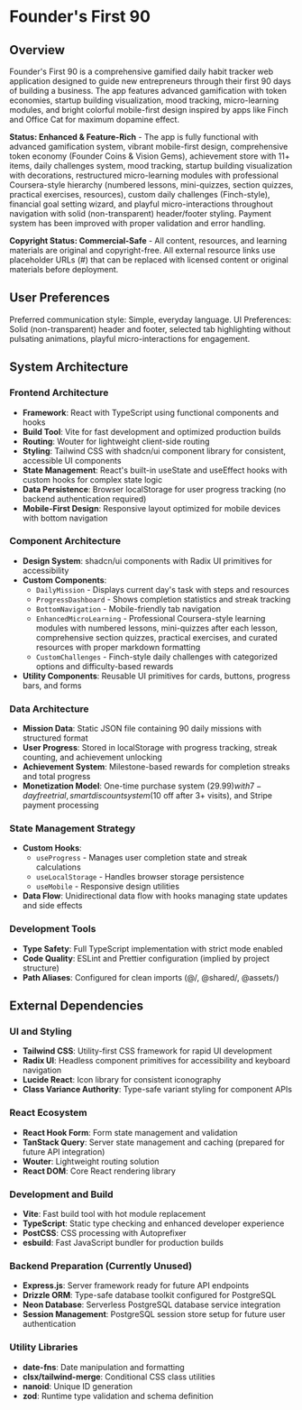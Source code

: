 # Founder's First 90

## Overview

Founder's First 90 is a comprehensive gamified daily habit tracker web application designed to guide new entrepreneurs through their first 90 days of building a business. The app features advanced gamification with token economies, startup building visualization, mood tracking, micro-learning modules, and bright colorful mobile-first design inspired by apps like Finch and Office Cat for maximum dopamine effect.

**Status: Enhanced & Feature-Rich** - The app is fully functional with advanced gamification system, vibrant mobile-first design, comprehensive token economy (Founder Coins & Vision Gems), achievement store with 11+ items, daily challenges system, mood tracking, startup building visualization with decorations, restructured micro-learning modules with professional Coursera-style hierarchy (numbered lessons, mini-quizzes, section quizzes, practical exercises, resources), custom daily challenges (Finch-style), financial goal setting wizard, and playful micro-interactions throughout navigation with solid (non-transparent) header/footer styling. Payment system has been improved with proper validation and error handling.

**Copyright Status: Commercial-Safe** - All content, resources, and learning materials are original and copyright-free. All external resource links use placeholder URLs (#) that can be replaced with licensed content or original materials before deployment.

## User Preferences

Preferred communication style: Simple, everyday language.
UI Preferences: Solid (non-transparent) header and footer, selected tab highlighting without pulsating animations, playful micro-interactions for engagement.

## System Architecture

### Frontend Architecture
- **Framework**: React with TypeScript using functional components and hooks
- **Build Tool**: Vite for fast development and optimized production builds
- **Routing**: Wouter for lightweight client-side routing
- **Styling**: Tailwind CSS with shadcn/ui component library for consistent, accessible UI components
- **State Management**: React's built-in useState and useEffect hooks with custom hooks for complex state logic
- **Data Persistence**: Browser localStorage for user progress tracking (no backend authentication required)
- **Mobile-First Design**: Responsive layout optimized for mobile devices with bottom navigation

### Component Architecture
- **Design System**: shadcn/ui components with Radix UI primitives for accessibility
- **Custom Components**: 
  - `DailyMission` - Displays current day's task with steps and resources
  - `ProgressDashboard` - Shows completion statistics and streak tracking
  - `BottomNavigation` - Mobile-friendly tab navigation
  - `EnhancedMicroLearning` - Professional Coursera-style learning modules with numbered lessons, mini-quizzes after each lesson, comprehensive section quizzes, practical exercises, and curated resources with proper markdown formatting
  - `CustomChallenges` - Finch-style daily challenges with categorized options and difficulty-based rewards
- **Utility Components**: Reusable UI primitives for cards, buttons, progress bars, and forms

### Data Architecture
- **Mission Data**: Static JSON file containing 90 daily missions with structured format
- **User Progress**: Stored in localStorage with progress tracking, streak counting, and achievement unlocking
- **Achievement System**: Milestone-based rewards for completion streaks and total progress
- **Monetization Model**: One-time purchase system ($29.99) with 7-day free trial, smart discount system ($10 off after 3+ visits), and Stripe payment processing

### State Management Strategy
- **Custom Hooks**: 
  - `useProgress` - Manages user completion state and streak calculations
  - `useLocalStorage` - Handles browser storage persistence
  - `useMobile` - Responsive design utilities
- **Data Flow**: Unidirectional data flow with hooks managing state updates and side effects

### Development Tools
- **Type Safety**: Full TypeScript implementation with strict mode enabled
- **Code Quality**: ESLint and Prettier configuration (implied by project structure)
- **Path Aliases**: Configured for clean imports (@/, @shared/, @assets/)

## External Dependencies

### UI and Styling
- **Tailwind CSS**: Utility-first CSS framework for rapid UI development
- **Radix UI**: Headless component primitives for accessibility and keyboard navigation
- **Lucide React**: Icon library for consistent iconography
- **Class Variance Authority**: Type-safe variant styling for component APIs

### React Ecosystem
- **React Hook Form**: Form state management and validation
- **TanStack Query**: Server state management and caching (prepared for future API integration)
- **Wouter**: Lightweight routing solution
- **React DOM**: Core React rendering library

### Development and Build
- **Vite**: Fast build tool with hot module replacement
- **TypeScript**: Static type checking and enhanced developer experience
- **PostCSS**: CSS processing with Autoprefixer
- **esbuild**: Fast JavaScript bundler for production builds

### Backend Preparation (Currently Unused)
- **Express.js**: Server framework ready for future API endpoints
- **Drizzle ORM**: Type-safe database toolkit configured for PostgreSQL
- **Neon Database**: Serverless PostgreSQL database service integration
- **Session Management**: PostgreSQL session store setup for future user authentication

### Utility Libraries
- **date-fns**: Date manipulation and formatting
- **clsx/tailwind-merge**: Conditional CSS class utilities
- **nanoid**: Unique ID generation
- **zod**: Runtime type validation and schema definition